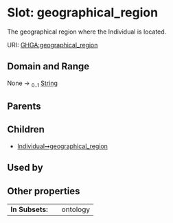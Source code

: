 
# Slot: geographical_region


The geographical region where the Individual is located.

URI: [GHGA:geographical_region](https://w3id.org/GHGA/geographical_region)


## Domain and Range

None &#8594;  <sub>0..1</sub> [String](types/String.md)

## Parents


## Children

 *  [Individual➞geographical_region](Individual_geographical_region.md)

## Used by


## Other properties

|  |  |  |
| --- | --- | --- |
| **In Subsets:** | | ontology |

